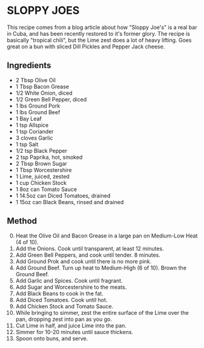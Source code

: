 # SLOPPY JOES

This recipe comes from a blog article about how "Sloppy Joe's" is a real bar in Cuba, and has been recently restored to it's former glory. 
The recipe is basically "tropical chili", but the Lime zest does a lot of heavy lifting. Goes great on a bun with sliced Dill Pickles and Pepper Jack cheese.

## Ingredients

- 2 Tbsp Olive Oil
- 1 Tbsp Bacon Grease
- 1/2 White Onion, diced
- 1/2 Green Bell Pepper, diced
- 1 lbs Ground Pork
- 1 lbs Ground Beef
- 1 Bay Leaf
- 1 tsp Allspice
- 1 tsp Coriander
- 3 cloves Garlic
- 1 tsp Salt
- 1/2 tsp Black Pepper
- 2 tsp Paprika, hot, smoked
- 2 Tbsp Brown Sugar
- 1 Tbsp Worcestershire
- 1 Lime, juiced, zested
- 1 cup Chicken Stock
- 1 8oz can Tomato Sauce
- 1 14.5oz can Diced Tomatoes, drained
- 1 15oz can Black Beans, rinsed and drained

## Method

0. Heat the Olive Oil and Bacon Grease in a large pan on Medium-Low Heat (4 of 10).
2. Add the Onions. Cook until transparent, at least 12 minutes.
3. Add Green Bell Peppers, and cook until tender. 8 minutes.
4. Add Ground Prok and cook until there is no more pink.
5. Add Ground Beef. Turn up heat to Medium-High (6 of 10). Brown the Ground Beef.
6. Add Garlic and Spices. Cook until fragrant.
9. Add Sugar and Worcestershire to the meats.
7. Add Black Beans to cook in the fat.
8. Add Diced Tomatoes. Cook until hot.
9. Add Chicken Stock and Tomato Sauce.
10. While bringing to simmer, zest the entire surface of the Lime over the pan, dropping zest into pan as you go.
11. Cut Lime in half, and juice Lime into the pan. 
12. Simmer for 10-20 minutes until sauce thickens.
13. Spoon onto buns, and serve.
